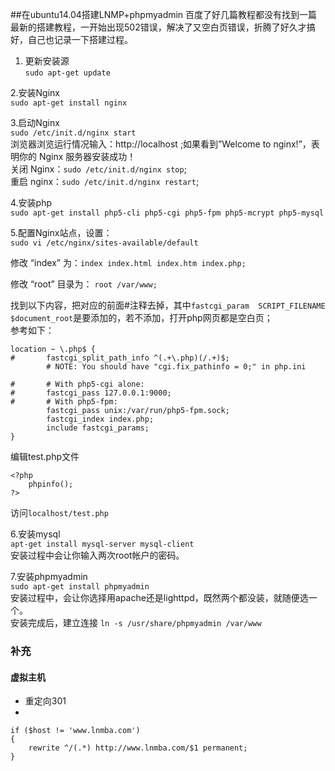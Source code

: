 ##在ubuntu14.04搭建LNMP+phpmyadmin
百度了好几篇教程都没有找到一篇最新的搭建教程，一开始出现502错误，解决了又空白页错误，折腾了好久才搞好，自己也记录一下搭建过程。


1. 更新安装源  
`sudo apt-get update`  

2.安装Nginx  
`sudo apt-get install nginx`  

3.启动Nginx  
`sudo /etc/init.d/nginx start`  
浏览器浏览运行情况输入：http://localhost ;如果看到”Welcome to nginx!”，表明你的 Nginx 服务器安装成功！  
关闭 Nginx：`sudo /etc/init.d/nginx stop`;  
重启 nginx：`sudo /etc/init.d/nginx restart`;  

4.安装php  
`sudo apt-get install php5-cli php5-cgi php5-fpm php5-mcrypt php5-mysql`  

5.配置Nginx站点，设置：  
`sudo vi /etc/nginx/sites-available/default`

修改 “index” 为：`index index.html index.htm index.php;`

修改 “root” 目录为： `root /var/www;`

找到以下内容，把对应的前面#注释去掉，其中`fastcgi_param  SCRIPT_FILENAME $document_root`是要添加的，若不添加，打开php网页都是空白页；  
参考如下：

	location ~ \.php$ {
	#       fastcgi_split_path_info ^(.+\.php)(/.+)$;
	        # NOTE: You should have "cgi.fix_pathinfo = 0;" in php.ini
	
	#       # With php5-cgi alone:
	#       fastcgi_pass 127.0.0.1:9000;
	#       # With php5-fpm:
	        fastcgi_pass unix:/var/run/php5-fpm.sock;
	        fastcgi_index index.php;
	        include fastcgi_params;
	}

编辑test.php文件 
 
	<?php
		phpinfo();
	?>

访问`localhost/test.php`  

6.安装mysql  
`apt-get install mysql-server mysql-client`  
安装过程中会让你输入两次root帐户的密码。

7.安装phpmyadmin  
`sudo apt-get install phpmyadmin`  
安装过程中，会让你选择用apache还是lighttpd，既然两个都没装，就随便选一个。  
安装完成后，建立连接
`ln -s /usr/share/phpmyadmin /var/www`

### 补充
#### 虚拟主机
- 重定向301
-
 
	if ($host != 'www.lnmba.com')
	{
		rewrite ^/(.*) http://www.lnmba.com/$1 permanent;
	}
